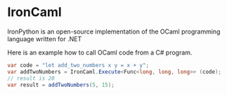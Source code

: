 # IronCaml
IronPython is an open-source implementation of the OCaml programming language written for .NET

Here is an example how to call OCaml code from a C# program.

```cs
var code = "let add_two_numbers x y = x + y";
var addTwoNumbers = IronCaml.Execute<Func<long, long, long>> (code);
// result is 20
var result = addTwoNumbers(5, 15);
```